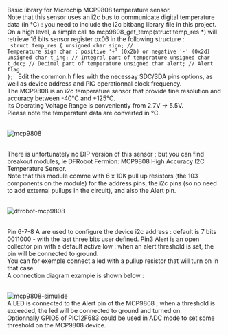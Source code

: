 Basic library for Microchip MCP9808 temperature sensor.<br>
Note that this sensor uses an i2c bus to communicate digital temperature data (in °C) : you need to include the i2c bitbang library file in this project.<br>
On a high level, a simple call to mcp9808_get_temp(struct temp_res *) will retrieve 16 bits sensor register ox06 in the following structure :<br>
<code>
struct temp_res {
    unsigned char sign;    // Temperature sign char : positive '+' (0x2b) or negative '-' (0x2d)
    unsigned char t_ing;  // Integral part of temperature
    unsigned char t_dec;  // Decimal part of temperature
    unsigned char alert;  // Alert flag
};
</code>
Edit the common.h files with the necessay SDC/SDA pins options, as well as device address and PIC operationnal clock frequency.
<br>
The MCP9808 is an i2c temperature sensor that provide fine resolution and accuracy between -40°C and +125°C.<br>
Its Operating Voltage Range is conveniently from 2.7V -> 5.5V.<br>
Please note the temperature data are converted in °C.<br>
<br>

![mcp9808](https://github.com/user-attachments/assets/10d21a26-8c0a-46c2-a960-f89ce13a9531)

<br>
There is unfortunately no DIP version of this sensor ; but you can find breakout modules, ie DFRobot Fermion: MCP9808 High Accuracy I2C Temperature Sensor.<br>
Note that this module comme with 6 x 10K pull up resistors (the 103 components on the module) for the address pins, the i2c pins (so no need to add external pullups in the circuit), and also the Alert pin.<br>
<br>

![dfrobot-mcp9808](https://github.com/user-attachments/assets/c417b6a4-3a56-4c23-950e-5372ed879ee4)

<br>
Pin 6-7-8 A are used to configure the device i2c address : default is 7 bits 0011000 - with the last three bits user defined.
Pin3 Alert is an open collector pin with a default active low : when an alert threshold is set, the pin will be connected to ground.<br>
You can for exemple connect a led with a pullup resistor that will turn on in that case.<br>
A connection diagram example is shown below :<br>
<br>

![mcp9808-simulide](https://github.com/user-attachments/assets/24c0b5d8-a4a0-4332-ac63-6d5e32da6131)
<br>
A LED is connected to the Alert pin of the MCP9808 ; when a threshold is exceeded, the led will be connected to ground and turned on.<br>
Optionnally GPIO5 of PIC12F683 could be used in ADC mode to set some threshold on the MCP9808 device.
